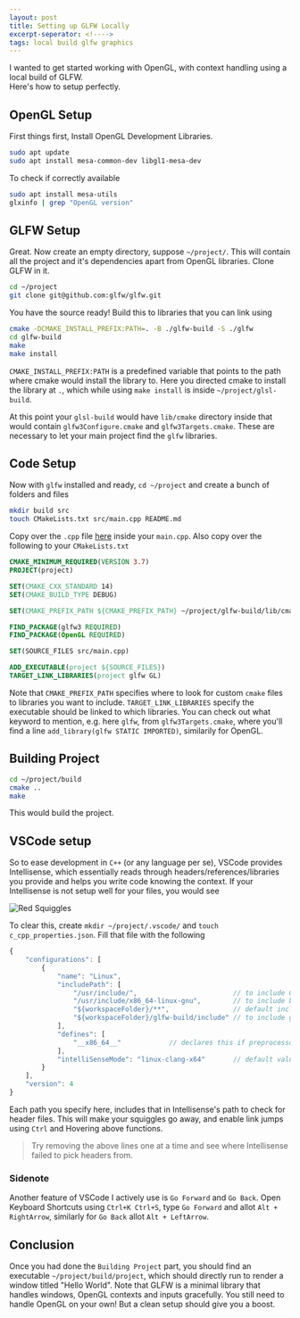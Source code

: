 ```yaml
---
layout: post
title: Setting up GLFW Locally
excerpt-seperator: <!---->
tags: local build glfw graphics
---
```


I wanted to get started working with OpenGL, with context handling using a local build of GLFW.  
Here's how to setup perfectly.

<!---->

## OpenGL Setup

First things first, Install OpenGL Development Libraries.

```bash
sudo apt update
sudo apt install mesa-common-dev libgl1-mesa-dev
```

To check if correctly available

```bash
sudo apt install mesa-utils
glxinfo | grep "OpenGL version"
```

## GLFW Setup

Great. Now create an empty directory, suppose `~/project/`. This will contain all the project and it's dependencies
apart from OpenGL libraries. Clone GLFW in it.

```bash
cd ~/project
git clone git@github.com:glfw/glfw.git
```

You have the source ready! Build this to libraries that you can link using

```bash
cmake -DCMAKE_INSTALL_PREFIX:PATH=. -B ./glfw-build -S ./glfw
cd glfw-build
make
make install
```

`CMAKE_INSTALL_PREFIX:PATH` is a predefined variable that points to the path where cmake would install the library to.
Here you directed cmake to install the library at `.`, which while using `make install` is inside `~/project/glsl-build`.

At this point your `glsl-build` would have `lib/cmake` directory inside that would contain `glfw3Configure.cmake` and `glfw3Targets.cmake`. These are necessary to let your main project find the `glfw` libraries.

## Code Setup

Now with `glfw` installed and ready, `cd ~/project` and create a bunch of folders and files

```bash
mkdir build src
touch CMakeLists.txt src/main.cpp README.md
```

Copy over the `.cpp` file [here](https://www.glfw.org/documentation.html) inside your `main.cpp`.
Also copy over the following to your `CMakeLists.txt`

```cmake
CMAKE_MINIMUM_REQUIRED(VERSION 3.7)
PROJECT(project)

SET(CMAKE_CXX_STANDARD 14)
SET(CMAKE_BUILD_TYPE DEBUG)

SET(CMAKE_PREFIX_PATH ${CMAKE_PREFIX_PATH} ~/project/glfw-build/lib/cmake)

FIND_PACKAGE(glfw3 REQUIRED)
FIND_PACKAGE(OpenGL REQUIRED)

SET(SOURCE_FILES src/main.cpp)

ADD_EXECUTABLE(project ${SOURCE_FILES})
TARGET_LINK_LIBRARIES(project glfw GL)
```

Note that `CMAKE_PREFIX_PATH` specifies where to look for custom `cmake` files to libraries you want to include.
`TARGET_LINK_LIBRARIES` specify the executable should be linked to which libraries. You can check out what keyword to mention, e.g. here `glfw`, from `glfw3Targets.cmake`, where you'll find a line `add_library(glfw STATIC IMPORTED)`, similarily for OpenGL.

## Building Project

```bash
cd ~/project/build
cmake ..
make
```

This would build the project.

## VSCode setup

So to ease development in `C++` (or any language per se), VSCode provides Intellisense, which essentially reads through headers/references/libraries you provide and helps you write code knowing the context. If your Intellisense is not setup well for your files,
you would see

![Red Squiggles]({{site.baseurl}}/images/building-glfw/red-squiggles.png)

To clear this, create `mkdir ~/project/.vscode/` and `touch c_cpp_properties.json`.
Fill that file with the following

```js
{
    "configurations": [
        {
            "name": "Linux",
            "includePath": [
                "/usr/include/",                        // to include GL/gl.h
                "/usr/include/x86_64-linux-gnu",        // to include bits/types.h
                "${workspaceFolder}/**",                // default include, can remove
                "${workspaceFolder}/glfw-build/include" // to include glfw headers
            ],
            "defines": [
                "__x86_64__"            // declares this if preprocessor directive as true
            ],
            "intelliSenseMode": "linux-clang-x64"       // default value
        }
    ],
    "version": 4
}
```

Each path you specify here, includes that in Intellisense's path to check for header files.
This will make your squiggles go away, and enable link jumps using `Ctrl` and Hovering above functions.
> Try removing the above lines one at a time and see where Intellisense failed to pick headers from.

### Sidenote

Another feature of VSCode I actively use is `Go Forward` and `Go Back`. Open Keyboard Shortcuts using `Ctrl+K Ctrl+S`,
type `Go Forward` and allot `Alt + RightArrow`, similarly for `Go Back` allot `Alt + LeftArrow`.

## Conclusion

Once you had done the `Building Project` part, you should find an executable `~/project/build/project`, which should directly run to render a window titled "Hello World". Note that GLFW is a minimal library that handles windows, OpenGL contexts and inputs gracefully.
You still need to handle OpenGL on your own! But a clean setup should give you a boost.

